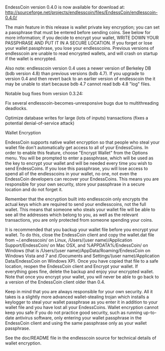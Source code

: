 EndessCoin version 0.4.0 is now available for download at:
http://sourceforge.net/projects/endlesscoin/files/EndessCoin/endlesscoin-0.4.0/

The main feature in this release is wallet private key encryption;
you can set a passphrase that must be entered before sending coins.
See below for more information; if you decide to encrypt your wallet,
WRITE DOWN YOUR PASSPHRASE AND PUT IT IN A SECURE LOCATION. If you
forget or lose your wallet passphrase, you lose your endlesscoins.
Previous versions of endlesscoin are unable to read encrypted wallets,
and will crash on startup if the wallet is encrypted.

Also note: endlesscoin version 0.4 uses a newer version of Berkeley DB
(bdb version 4.8) than previous versions (bdb 4.7). If you upgrade
to version 0.4 and then revert back to an earlier version of endlesscoin
the it may be unable to start because bdb 4.7 cannot read bdb 4.8
"log" files.


Notable bug fixes from version 0.3.24:

Fix several endlesscoin-becomes-unresponsive bugs due to multithreading
deadlocks.

Optimize database writes for large (lots of inputs) transactions
(fixes a potential denial-of-service attack)


Wallet Encryption

EndessCoin supports native wallet encryption so that people who steal your
wallet file don't automatically get access to all of your EndessCoins.
In order to enable this feature, choose "Encrypt Wallet" from the
Options menu.  You will be prompted to enter a passphrase, which
will be used as the key to encrypt your wallet and will be needed
every time you wish to send EndessCoins.  If you lose this passphrase,
you will lose access to spend all of the endlesscoins in your wallet,
no one, not even the EndessCoin developers can recover your EndessCoins.
This means you are responsible for your own security, store your
passphrase in a secure location and do not forget it.

Remember that the encryption built into endlesscoin only encrypts the
actual keys which are required to send your endlesscoins, not the full
wallet.  This means that someone who steals your wallet file will
be able to see all the addresses which belong to you, as well as the
relevant transactions, you are only protected from someone spending
your coins.

It is recommended that you backup your wallet file before you
encrypt your wallet.  To do this, close the EndessCoin client and
copy the wallet.dat file from ~/.endlesscoin/ on Linux, /Users/(user
name)/Application Support/EndessCoin/ on Mac OSX, and %APPDATA%/EndessCoin/
on Windows (that is /Users/(user name)/AppData/Roaming/EndessCoin on
Windows Vista and 7 and /Documents and Settings/(user name)/Application
Data/EndessCoin on Windows XP).  Once you have copied that file to a
safe location, reopen the EndessCoin client and Encrypt your wallet.
If everything goes fine, delete the backup and enjoy your encrypted
wallet.  Note that once you encrypt your wallet, you will never be
able to go back to a version of the EndessCoin client older than 0.4.

Keep in mind that you are always responsible for your own security.
All it takes is a slightly more advanced wallet-stealing trojan which
installs a keylogger to steal your wallet passphrase as you enter it
in addition to your wallet file and you have lost all your EndessCoins.
Wallet encryption cannot keep you safe if you do not practice
good security, such as running up-to-date antivirus software, only
entering your wallet passphrase in the EndessCoin client and using the
same passphrase only as your wallet passphrase.

See the doc/README file in the endlesscoin source for technical details
of wallet encryption.
